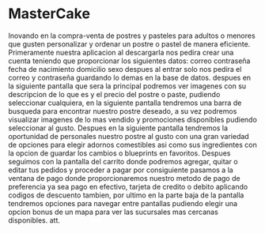 # MasterCake
Inovando en la compra-venta de postres y pasteles para adultos 
o menores que gusten personalizar y ordenar un postre o pastel
 de manera eficiente.
Primeramente nuestra aplicacion al descargarla nos pedira crear una cuenta teniendo que proporcionar los siguientes datos:
correo
contraseña
fecha de nacimiento
domicilio
sexo
despues al entrar solo nos pedira el correo y contraseña guardando lo demas en la base de datos.
despues en la siguiente pantalla que sera la principal podremos ver imagenes con su descripcion de lo que es y el precio del postre o paste, pudiendo seleccionar cualquiera, en la siguiente pantalla tendremos una barra de busqueda para encontrar nuestro postre deseado, a su vez podremos visualizar imagenes de lo mas vendido y promociones disponibles pudiendo seleccionar al gusto.
Despues en la siguiente pantalla tendremos la oportunidad de personales nuestro postre al gusto con una gran variedad de opciones para elegir adornos comestibles asi como sus ingredientes con la opcion de guardar los cambios o blueprints en favoritos.
Despues seguimos con la pantalla del carrito donde podremos agregar, quitar o editar tus pedidos y proceder a pagar por consiguiente pasamos a la ventana de pago donde proporcionaremos nuestro metodo de pago de preferencia ya sea pago en efectivo, tarjeta de credito o debito aplicando codigos de descuento tambien, por ultimo 
en la parte baja de la pantalla tendremos opciones para navegar entre pantallas pudiendo elegir una opcion bonus de un mapa para ver las sucursales mas cercanas 
disponibles. 
att.